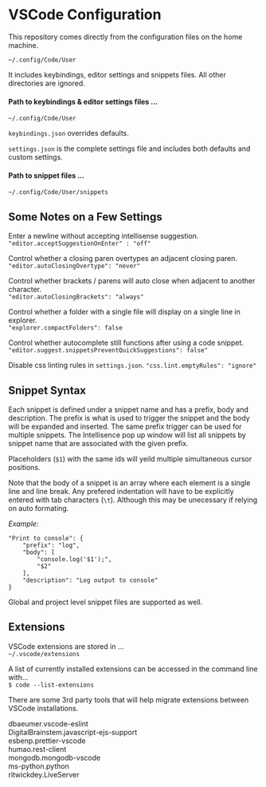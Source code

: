 # VSCode Configuration

This repository comes directly from the configuration files on the home machine.

`~/.config/Code/User`

It includes keybindings, editor settings and snippets files. All other directories are ignored.

#### Path to keybindings & editor settings files ...

`~/.config/Code/User`

`keybindings.json` overrides defaults.

`settings.json` is the complete settings file and includes both defaults and custom settings.

#### Path to snippet files ...

`~/.config/Code/User/snippets`

## Some Notes on a Few Settings

Enter a newline without accepting intellisense suggestion.  
`"editor.acceptSuggestionOnEnter" : "off"`

Control whether a closing paren overtypes an adjacent closing paren.  
`"editor.autoClosingOvertype": "never"`

Control whether brackets / parens will auto close when adjacent to another character.  
`"editor.autoClosingBrackets": "always"`

Control whether a folder with a single file will display on a single line in explorer.  
`"explorer.compactFolders": false`

Control whether autocomplete still functions after using a code snippet.
`"editor.suggest.snippetsPreventQuickSuggestions": false"`

Disable css linting rules in `settings.json`.
`"css.lint.emptyRules": "ignore"`

## Snippet Syntax

Each snippet is defined under a snippet name and has a prefix, body and description. The prefix is what is used to trigger the snippet and the body will be expanded and inserted. The same prefix trigger can be used for multiple snippets. The Intellisence pop up window will list all snippets by snippet name that are associated with the given prefix.

Placeholders (`$1`) with the same ids will yeild multiple simultaneous cursor positions.

Note that the body of a snippet is an array where each element is a single line and line break. Any prefered indentation will have to be explicitly entered with tab characters (`\t`). Although this may be unecessary if relying on auto formating.

_Example:_

```
"Print to console": {
	"prefix": "log",
	"body": [
		"console.log('$1');",
		"$2"
	],
	"description": "Log output to console"
}
```

Global and project level snippet files are supported as well.

## Extensions

VSCode extensions are stored in ...  
`~/.vscode/extensions`

A list of currently installed extensions can be accessed in the command line with...  
`$ code --list-extensions`

There are some 3rd party tools that will help migrate extensions between VSCode installations.

dbaeumer.vscode-eslint  
DigitalBrainstem.javascript-ejs-support  
esbenp.prettier-vscode  
humao.rest-client  
mongodb.mongodb-vscode  
ms-python.python  
ritwickdey.LiveServer
